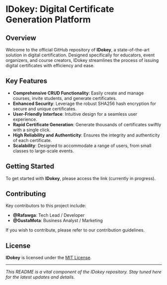 # IDokey: Digital Certificate Generation Platform

## Overview

Welcome to the official GitHub repository of **IDokey**, a state-of-the-art solution in digital certification. Designed specifically for educators, event organizers, and course creators, IDokey streamlines the process of issuing digital certificates with efficiency and ease.

## Key Features

- **Comprehensive CRUD Functionality**: Easily create and manage courses, invite students, and generate certificates.
- **Enhanced Security**: Leverage the robust SHA256 hash encryption for secure and unique certificates.
- **User-Friendly Interface**: Intuitive design for a seamless user experience.
- **Rapid Certificate Generation**: Generate thousands of certificates swiftly with a single click.
- **High Reliability and Authenticity**: Ensures the integrity and authenticity of each certificate.
- **Scalability**: Designed to accommodate a range of users, from small classes to large-scale events.

## Getting Started

To get started with **IDokey**, please access the link (currently in progress).

## Contributing

 Key contributors to this project include:

- **@Rafawga**: Tech Lead / Developer
- **@GustaMota**: Business Analyst / Marketing

If you wish to contribute, please refer to our contribution guidelines.

## License

**IDokey** is licensed under the [MIT License](LICENSE.md).


---

*This README is a vital component of the IDokey repository. Stay tuned here for the latest updates and details.*
